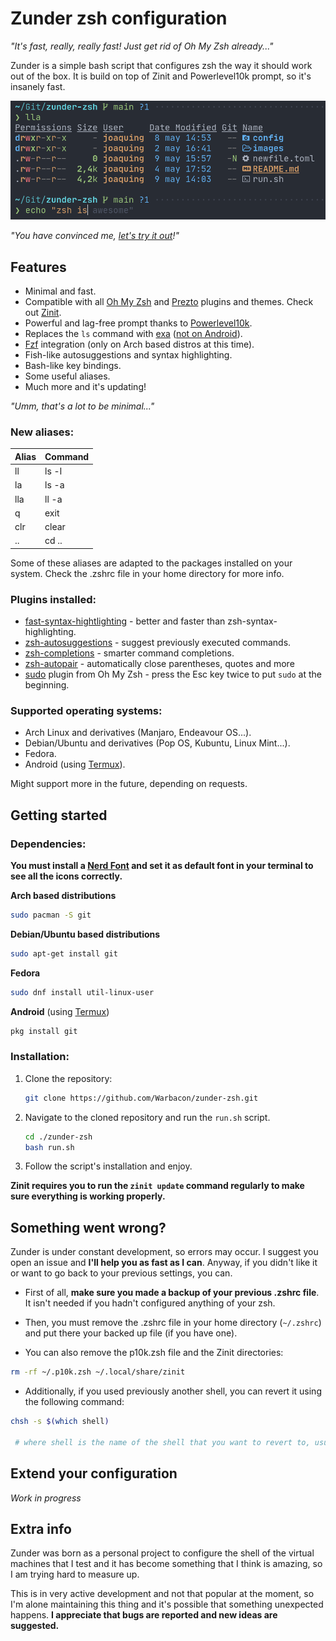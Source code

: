 # Zunder zsh configuration

*"It's fast, really, really fast! Just get rid of Oh My Zsh already..."*

Zunder is a simple bash script that configures zsh the way it should work out of the box. It is build on top of Zinit and Powerlevel10k prompt, so it's insanely fast.

![example](images/example.png)

*"You have convinced me, [let's try it out](https://github.com/Warbacon/zunder-zsh#getting-started)!"*

## Features

- Minimal and fast.
- Compatible with all [Oh My Zsh](https://github.com/ohmyzsh/ohmyzsh) and [Prezto](https://github.com/sorin-ionescu/prezto) plugins and themes. Check out [Zinit](https://github.com/zdharma-continuum/zinit).
- Powerful and lag-free prompt thanks to [Powerlevel10k](https://github.com/romkatv/powerlevel10k).
- Replaces the `ls` command with [exa](https://github.com/ogham/exa) ([not on Android](https://github.com/Warbacon/zunder-zsh/issues/1#issuecomment-1121312633)).
- [Fzf](https://github.com/junegunn/fzf) integration (only on Arch based distros at this time).
- Fish-like autosuggestions and syntax highlighting. 
- Bash-like key bindings.
- Some useful aliases.
- Much more and it's updating!

*"Umm, that's a lot to be minimal..."*

### New aliases:

| Alias | Command                      |
| ----- | -----------------------------|
| ll    | ls -l                        |
| la    | ls -a                        |
| lla   | ll -a                        |
| q     | exit                         |
| clr   | clear                        |
| ..    | cd ..                        |

Some of these aliases are adapted to the packages installed on your system.
Check the .zshrc file in your home directory for more info.

### Plugins installed:

- [fast-syntax-hightlighting](https://github.com/zdharma-continuum/fast-syntax-highlighting) - better and faster than zsh-syntax-highlighting.
- [zsh-autosuggestions](https://github.com/zsh-users/zsh-autosuggestions) - suggest previously executed commands.
- [zsh-completions](https://github.com/zsh-users/zsh-completions) - smarter command completions.
- [zsh-autopair](https://github.com/hlissner/zsh-autopair) - automatically close parentheses, quotes and more
- [sudo](https://github.com/ohmyzsh/ohmyzsh/tree/master/plugins/sudo) plugin from Oh My Zsh - press the Esc key twice to put ```sudo``` at the beginning.

### Supported operating systems:

- Arch Linux and derivatives (Manjaro, Endeavour OS...).
- Debian/Ubuntu and derivatives (Pop OS, Kubuntu, Linux Mint...).
- Fedora.
- Android (using [Termux](https://termux.com/)).

Might support more in the future, depending on requests.

## Getting started

### Dependencies:

**You must install a [Nerd Font](https://www.nerdfonts.com/font-downloads) and set it as default font in your terminal to see all the icons correctly.**

**Arch based distributions**

```sh
sudo pacman -S git
```

**Debian/Ubuntu based distributions**

```sh
sudo apt-get install git
```

**Fedora**

```sh
sudo dnf install util-linux-user
```

**Android** (using [Termux](https://termux.com/))

```sh
pkg install git
```

### Installation:

1. Clone the repository:
   
   ```sh
   git clone https://github.com/Warbacon/zunder-zsh.git
   ```

2. Navigate to the cloned repository and run the `run.sh` script.
   
   ```sh
   cd ./zunder-zsh
   bash run.sh
   ```

3. Follow the script's installation and enjoy.

**Zinit requires you to run the ```zinit update``` command regularly to make sure everything is working properly.**

## Something went wrong?

Zunder is under constant development, so errors may occur. I suggest you open an issue and **I'll help you as fast as I can**. 
Anyway, if you didn't like it or want to go back to your previous settings, you can.

- First of all, **make sure you made a backup of your previous .zshrc file**. It isn't needed if you hadn't configured
anything of your zsh.

- Then, you must remove the .zshrc file in your home directory (```~/.zshrc```) and put there
your backed up file (if you have one).

- You can also remove the p10k.zsh file and the Zinit directories:

```bash
rm -rf ~/.p10k.zsh ~/.local/share/zinit
```

- Additionally, if you used previously another shell, you can revert it using the following command:
```bash
chsh -s $(which shell)

 # where shell is the name of the shell that you want to revert to, usually bash.
```

## Extend your configuration

*Work in progress*

## Extra info

Zunder was born as a personal project to configure the shell of the virtual machines 
that I test and it has become something that I think is amazing, so I am trying hard to measure up.

This is in very active development and not that popular at the moment, so
I'm alone maintaining this thing and it's possible that something unexpected
happens. **I appreciate that bugs are reported and new ideas are suggested.** 